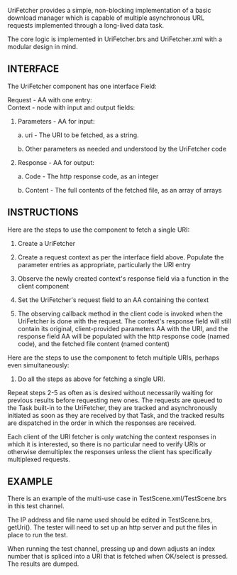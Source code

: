 UriFetcher provides a simple, non-blocking implementation of a basic download manager which is capable of multiple asynchronous URL requests implemented through a long-lived data task.

The core logic is implemented in UriFetcher.brs and UriFetcher.xml with a modular design in mind.


## INTERFACE

The UriFetcher component has one interface Field:<br>

Request - AA with one entry:<br>
Context - node with input and output fields:<br>

1. Parameters - AA for input:<br>

   a. uri - The URI to be fetched, as a string.<br>
   
   b. Other parameters as needed and understood by the UriFetcher code<br>
   
2. Response - AA for output:<br>

   a. Code - The http response code, as an integer<br>
       
   b. Content - The full contents of the fetched file, as an array of arrays<br>

## INSTRUCTIONS

Here are the steps to use the component to fetch a single URI:

1. Create a UriFetcher

2. Create a request context as per the interface field above. Populate the parameter entries as appropriate, particularly the URI entry

3. Observe the newly created context's response field via a function in the client component

4. Set the UriFetcher's request field to an AA containing the context

5. The observing callback method in the client code is invoked when the UriFetcher is done with the request. The context's response field will still contain its original, client-provided parameters AA with the URI, and the response field AA will be populated with the http response code (named code), and the fetched file content (named content)

Here are the steps to use the component to fetch multiple URIs, perhaps even simultaneously:

1. Do all the steps as above for fetching a single URI.

Repeat steps 2-5 as often as is desired without necessarily waiting for previous results before requesting new ones. The requests are queued to the Task built-in to the UriFetcher, they are tracked and asynchronously initiated as soon as they are received by that Task, and the tracked results are dispatched in the order in which the responses are received.

Each client of the URI fetcher is only watching the context responses in which it is interested, so there is no particular need to verify URIs or otherwise demultiplex the responses unless the client has specifically multiplexed requests.

## EXAMPLE

There is an example of the multi-use case in TestScene.xml/TestScene.brs in this test channel.

The IP address and file name used should be edited in TestScene.brs, getUri(). The tester will need to set up an http server and put the files in place to run the test.

When running the test channel, pressing up and down adjusts an index number that is spliced into a URI that is fetched when OK/select is pressed. The results are dumped.
